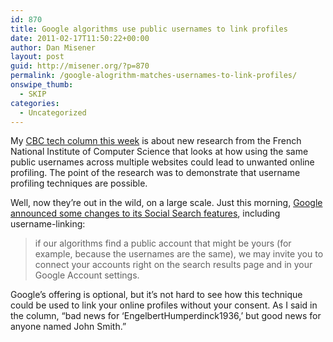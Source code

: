 ```yaml
---
id: 870
title: Google algorithms use public usernames to link profiles
date: 2011-02-17T11:50:22+00:00
author: Dan Misener
layout: post
guid: http://misener.org/?p=870
permalink: /google-alogrithm-matches-usernames-to-link-profiles/
onswipe_thumb:
  - SKIP
categories:
  - Uncategorized
---
```

My [CBC tech column this week](http://www.cbc.ca/technology/story/2011/02/16/f-misener-usernames.html) is about new research from the French National Institute of Computer Science that looks at how using the same public usernames across multiple websites could lead to unwanted online profiling. The point of the research was to demonstrate that username profiling techniques are possible.

Well, now they&#8217;re out in the wild, on a large scale. Just this morning, [Google announced some changes to its Social Search features](http://googleblog.blogspot.com/2011/02/update-to-google-social-search.html), including username-linking:

> if our algorithms find a public account that might be yours (for example, because the usernames are the same), we may invite you to connect your accounts right on the search results page and in your Google Account settings.

Google&#8217;s offering is optional, but it&#8217;s not hard to see how this technique could be used to link your online profiles without your consent. As I said in the column, &#8220;bad news for &#8216;EngelbertHumperdinck1936,&#8217; but good news for anyone named John Smith.&#8221;